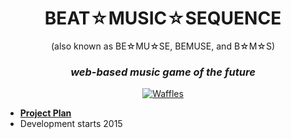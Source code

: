 <h1 align="center">BEAT☆MUSIC☆SEQUENCE</h1>

<p align="center">(also known as BE☆MU☆SE, BEMUSE, and B☆M☆S)</p>

<h3 align="center"><em>web-based music game of the future</em></h3>

<p align="center">
  <a href="https://waffle.io/bemuse-game/bemuse"><img src="http://img.shields.io/badge/wow%20much-waffle-green.svg?style=flat" alt="Waffles"></a>
</p>

* [__Project Plan__](https://workflowy.com/s/ZM4dIDZWRR)
* Development starts 2015
